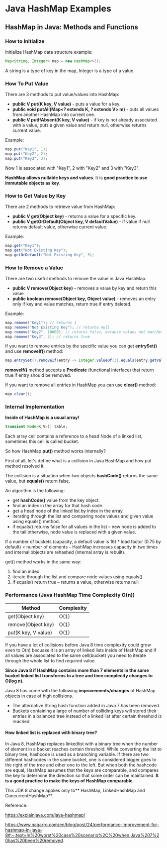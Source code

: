 # Java HashMap Examples

## HashMap in Java: Methods and Functions

### How to Initialize 

Initialize HashMap data structure example:

```java
Map<String, Integer> map = new HashMap<>();
```

A string is a type of key in the map, Integer is a type of a value.

### How To Put Value

There are 3 methods to put value/values into HashMap:

* **public V put(K key, V value)** - puts a value for a key.
* **public void putAll(Map<? extends K, ? extends V> m)** - puts all values from another HashMap into current one.
* **public V putIfAbsent(K key, V value)** - if key is not already associated with a value, puts a given value and return null, otherwise returns current value.

Example:

```java
map.put("Key1", 1);
map.put("Key2", 2);
map.put("Key3", 3);
```

Now 1 is associated with "Key1", 2 with "Key2" and 3 with "Key3".

**HashMap allows nullable keys and values**. It is **good practice to use immutable objects as key**.

### How to Get Value by Key

There are 2 methods to retrieve value from HashMap:

* **public V get(Object key)** - returns a value for a specific key.
* **public V getOrDefault(Object key, V defaultValue)** - if value if null returns default value, otherwise current value.

Example:

```java
map.get("Key1");
map.get("Not Existing Key");
map.getOrDefault("Not Existing Key", 5);
```

### How to Remove a Value

There are two useful methods to remove the value in Java HashMap:

* **public V remove(Object key)** - removes a value by key and return this value
* **public boolean remove(Object key, Object value)** - removes an entry only if key and value matches, return true if entry deleted. 

Example:

```java
map.remove("Key1"); // returns 1
map.remove("Not Existing Key"); // returns null
map.remove("Key2", 10000); // returns false, because values not matches
map.remove("Key3", 3); // returns true
```

If you want to remove entries by the specific value you can get **entrySet()** and use **removeIf()** method:

```java
map.entrySet().removeIf(entry -> Integer.valueOf(3).equals(entry.getValue()));
```

**removeIf()** method accepts a **Predicate** (functional interface) that return true if entry should be removed.

If you want to remove all entries in HashMap you can use **clear()** method:

```java
map.clear();
```

### Internal Implementation 

**Inside of HashMap is a usual array!**

```java
transient Node<K,V>[] table;
```

Each array cell contains a reference to a head Node of a linked list, sometimes this cell is called bucket.

So how HashMap **put()** method works internally?

First of all, let's define what is a collision in Java HashMap and how put method resolved it.

The collision is a situation when two objects **hashCode()** returns the same value, but **equals()** return false.

An algorithm is the following:

* get **hashCode()** value from the key object.
* find an index in the array for that hash code.
* get a head node of the linked list by index in the array.
* iterating through the list and comparing node values and given value using equals() method.
* if equals() returns false for all values in the list – new node is added to the tail otherwise, node value is replaced with a given value.

If a number of buckets (capacity, a default value is 16) * load factor (0.75 by default) < number of elements – HashMap increases capacity in two times and internal objects are rehashed (internal array is rebuilt).

get() method works in the same way:

1. find an index
2. iterate through the list and compare node values using equals()
3. if equals() return true – returns a value, otherwise returns null

### Performance (Java HashMap Time Complexity O(n))

| Method              | Complexity |
|---------------------|------------|
| get(Object key)     | O(1)       |
| remove(Object key)  | O(1)       |
| put(K key, V value) | O(1)       |


If you have a lot of collisions before Java 8 time complexity could grow even to O(n) becuase it is an array of linked lists inside of HashMap and if all values are associated to the same cell(bucket) you need to iterate through the whole list to find required value.

**Since Java 8 if HashMap contains more than 7 elements in the same bucket linked list transforms to a tree and time complecity changes to O(log n)**.

Java 8 has come with the following **improvements/changes** of HashMap objects in case of high collisions.

* The alternative String hash function added in Java 7 has been removed.
* Buckets containing a large of number of colliding keys will stored their entries in a balanced tree instead of a linked list after certain threshold is reached. 

#### How linked list is replaced with binary tree?

In Java 8, HashMap replaces linkedlist with a binary tree when the number of element in a backet reaches certain threshold. While converting the list to binary tree, hashcode is used as a branching variable. If there are two different hashcodes in the same bucket, one is considered bigger goes to the right of the tree and other one to the left. But when both the hashcode are equal, HashMap assumes that the keys are comparable, and compares the key to determine the direction so that some order can be maintained. **It is a good practice to make the keys of HashMap comparable**.

This JDK 8 change applies only to** HashMap, LinkedHashMap and ConcurrentHashMap**.


Reference:

https://explainjava.com/java-hashmap/

https://www.nagarro.com/en/blog/post/24/performance-improvement-for-hashmap-in-java-8#:~:text=In%20worst%20case%20scenario%2C%20when,Java%207%20has%20been%20removed.










